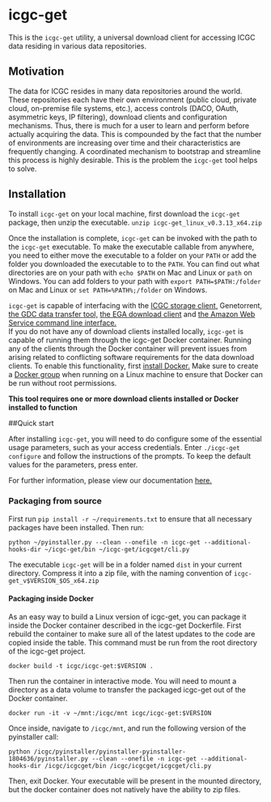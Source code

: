 # icgc-get

This is the `icgc-get` utility, a universal download client for accessing ICGC data residing in various data repositories. 

## Motivation

The data for ICGC resides in many data repositories around the world. These repositories 
each have their own environment (public cloud, private cloud, on-premise file systems, etc.), 
access controls (DACO, OAuth, asymmetric keys, IP filtering), download clients and configuration mechanisms. 
Thus, there is much for a user to learn and perform before actually acquiring the data. 
This is compounded by the fact that the number of environments are increasing over time 
and their characteristics are frequently changing. A coordinated mechanism to bootstrap and 
streamline this process is highly desirable. This is the problem the `icgc-get` tool helps to solve.

## Installation

To install `icgc-get` on your local machine, first download the `icgc-get` package, then unzip the executable.
`unzip icgc-get_linux_v0.3.13_x64.zip`

Once the installation is complete, `icgc-get` can be invoked with the path to the `icgc-get` executable.  To make the
executable callable from anywhere, you need to either move the executable to a folder on your `PATH` or add the folder you downloaded
the executable to to the `PATH`.  You can find out what directories are on your path with `echo $PATH` on Mac and Linux or `path` on Windows. You can
add folders to your path with `export PATH=$PATH:/folder` on Mac and Linux or `set PATH=%PATH%;/folder` on Windows.

`icgc-get` is capable of interfacing with the [ICGC storage client,](http://docs.icgc.org/cloud/guide/#installation) Genetorrent, 
[the GDC data transfer tool,](https://gdc.nci.nih.gov/access-data/gdc-data-transfer-tool) [the EGA download client](https://www.ebi.ac.uk/ega/about/your_EGA_account/download_streaming_client#download)
and [the Amazon Web Service command line interface.](http://docs.aws.amazon.com/cli/latest/userguide/installing.html)  
If you do not have any of download clients installed locally, `icgc-get` is capable of running them through
the icgc-get Docker container. Running any of the clients through the Docker container will prevent issues from arising related to conflicting 
software requirements for the data download clients. To enable this functionality, first [install 
Docker.](https://www.docker.com/products/overview) Make sure to create a [Docker group](https://docs.docker.com/v1.11/engine/installation/linux/ubuntulinux/#create-a-docker-group)
when running on a Linux machine to ensure that Docker can be run without root permissions.

**This tool requires one or more download clients installed or Docker installed to function**

##Quick start

After installing `icgc-get`, you will need to do configure some of the essential usage parameters,
such as your access credentials. Enter `./icgc-get configure` and follow the instructions of the prompts.
To keep the default values for the parameters, press enter.

For further information, please view our documentation [here.](http://docs.icgc.org/cloud/icgc-get/)

### Packaging from source

First run `pip install -r ~/requirements.txt` to ensure that all necessary packages have been installed. Then run:
 
``` 
python ~/pyinstaller.py --clean --onefile -n icgc-get --additional-hooks-dir ~/icgc-get/bin ~/icgc-get/icgcget/cli.py
```

The executable `icgc-get` will be in a folder named `dist` in your current directory.  Compress it into a zip file, with the naming convention of 
`icgc-get_v$VERSION_$OS_x64.zip`


#### Packaging inside Docker

As an easy way to build a Linux version of icgc-get, you can package it inside the Docker container described in the icgc-get Dockerfile.
First rebuild the container to make sure all of the latest updates to the code are copied inside the table.  This command must
be run from the root directory of the icgc-get project.

```
docker build -t icgc/icgc-get:$VERSION .
```

Then run the container in interactive mode. You will need to mount a directory as a data volume to transfer the packaged icgc-get out of the Docker container.

```
docker run -it -v ~/mnt:/icgc/mnt icgc/icgc-get:$VERSION
```

Once inside, navigate to `/icgc/mnt`, and run the following version of the pyinstaller call:

```
python /icgc/pyinstaller/pyinstaller-pyinstaller-1804636/pyinstaller.py --clean --onefile -n icgc-get --additional-hooks-dir /icgc/icgcget/bin /icgc/icgcget/icgcget/cli.py
```
Then, exit Docker. Your executable will be present in the mounted directory, but the docker container does not natively have the ability to zip files.